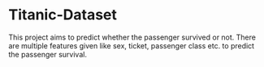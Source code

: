 # Titanic-Dataset
This project aims to predict whether the passenger survived or not. There are multiple features given like sex, ticket, passenger class etc. to predict the passenger survival.
